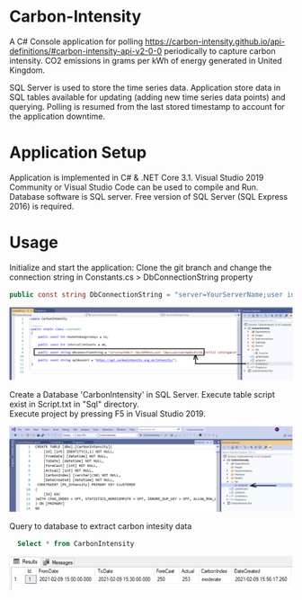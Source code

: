 # Carbon-Intensity
A C# Console application for polling https://carbon-intensity.github.io/api-definitions/#carbon-intensity-api-v2-0-0 periodically to capture carbon intensity. CO2 emissions in grams per kWh of energy generated in United Kingdom.

SQL Server is used to store the time series data. Application store data in SQL tables available for updating (adding new time series data points) and querying. Polling is resumed from the last stored timestamp to account for the application downtime.

# Application Setup
Application is implemented in C# & .NET Core 3.1. Visual Studio 2019 Community or Visual Studio Code can be used to compile and Run. Database software is SQL server. Free version of SQL Server (SQL Express 2016) is required.

# Usage
Initialize and start the application:
Clone the git branch and change the connection string in Constants.cs > DbConnectionString property
```csharp
public const string DbConnectionString = "server=YourServerName;user id=YourUserName;password=YourPassword;initial catalog=CarbonIntensity;";
```

![DB](https://github.com/2010x25/CarbonIntensity/blob/master/Images/Connection.png?raw=true "DB")

Create a Database 'CarbonIntensity' in SQL Server. Execute table script exist in Script.txt in "Sql" directory.  
Execute project by pressing F5 in Visual Studio 2019.

![SQL](https://github.com/2010x25/CarbonIntensity/blob/master/Images/Script.png?raw=true "SQL")

Query to database to extract carbon intesity data
```sql
  Select * from CarbonIntensity
```

![Data](https://github.com/2010x25/CarbonIntensity/blob/master/Images/Data.png?raw=true "Data")
